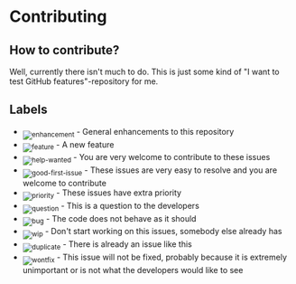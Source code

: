 # Contributing

## How to contribute?

Well, currently there isn't much to do. This is just some kind of "I want to test GitHub features"-repository for me.

## Labels
    
* <sub>![enhancement][enhancement]</sub> - General enhancements to this repository
* <sub>![feature][feature]</sub> - A new feature
* <sub>![help-wanted][help-wanted]</sub> - You are very welcome to contribute to these issues
* <sub>![good-first-issue][good-first-issue]</sub> - These issues are very easy to resolve and you are welcome to contribute
* <sub>![priority][priority]</sub> - These issues have extra priority
* <sub>![question][question]</sub> - This is a question to the developers
* <sub>![bug][bug]</sub> - The code does not behave as it should
* <sub>![wip][wip]</sub> -  Don't start working on this issues, somebody else already has
* <sub>![duplicate][duplicate]</sub> - There is already an issue like this
* <sub>![wontfix][wontfix]</sub> - This issue will not be fixed, probably because it is extremely unimportant or is not what the developers would like to see
  
[enhancement]: http://labl.es/svg?text=enhancement&bgcolor=c5def5
[duplicate]: http://labl.es/svg?text=duplicate&bgcolor=cccccc
[feature]: http://labl.es/svg?text=feature&bgcolor=c5def5
[help-wanted]: http://labl.es/svg?text=help%wanted&bgcolor=c2e0c6
[good-first-issue]: http://labl.es/svg?text=good%first%issue&bgcolor=0e8a16
[priority]: http://labl.es/svg?text=priority&bgcolor=5319e7
[question]: http://labl.es/svg?text=question&bgcolor=cc317c
[bug]: http://labl.es/svg?text=bug&bgcolor=d93f0b
[wip]: http://labl.es/svg?text=wip&bgcolor=fbca04
[wontfix]: http://labl.es/svg?text=wontfix&bgcolor=ffffff
